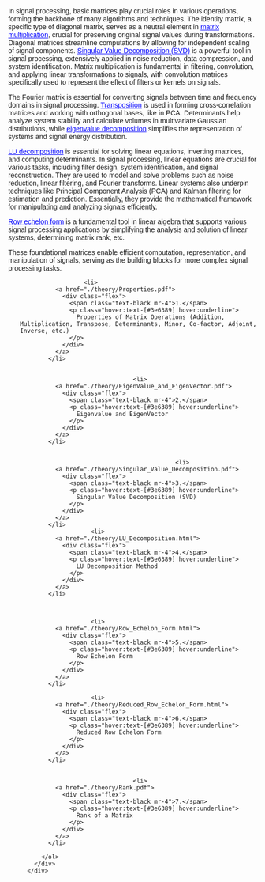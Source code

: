 <!DOCTYPE html>
<html lang="en">
<head>
  <meta charset="UTF-8">
  <meta name="viewport" content="width=device-width, initial-scale=1.0">
  <link href="https://cdn.jsdelivr.net/npm/tailwindcss@2.2.19/dist/tailwind.min.css" rel="stylesheet">
</head>
<body>
      <div class="px-6 pb-6 flex-1">
        <div
          class="w-full text-[#007bff] font-normal text-[19.2px]"
          style="font-family: Raleway, sans-serif"
        ><p>In signal processing, basic matrices play crucial roles in various operations, forming the backbone of many algorithms and techniques. The identity matrix, a specific type of diagonal matrix, serves as a neutral element in <span><a href ="./theory/Properties.pdf">matrix multiplication</a></span>, crucial for preserving original signal values during transformations. Diagonal matrices streamline computations by allowing for independent scaling of signal components. <span><a href ="./theory/Singular_Value_Decomposition.pdf">Singular Value Decomposition (SVD)</a></span> is a powerful tool in signal processing, extensively applied in noise reduction, data compression, and system identification. Matrix multiplication is fundamental in filtering, convolution, and applying linear transformations to signals, with convolution matrices specifically used to represent the effect of filters or kernels on signals.</p>
        <p>The Fourier matrix is essential for converting signals between time and frequency domains in signal processing. <span><a href ="./theory/Properties.pdf">Transposition</a></span> is used in forming cross-correlation matrices and working with orthogonal bases, like in PCA. Determinants help analyze system stability and calculate volumes in multivariate Gaussian distributions, while <span><a href ="./theory/EigenValue_and_EigenVector.pdf">eigenvalue decomposition</a></span> simplifies the representation of systems and signal energy distribution.</p>
        <p><span><a href ="./theory/LU_Decomposition.html">LU decomposition</a></span> is essential for solving linear equations, inverting matrices, and computing determinants. In signal processing, linear equations are crucial for various tasks, including filter design, system identification, and signal reconstruction. They are used to model and solve problems such as noise reduction, linear filtering, and Fourier transforms. Linear systems also underpin techniques like Principal Component Analysis (PCA) and Kalman filtering for estimation and prediction. Essentially, they provide the mathematical framework for manipulating and analyzing signals efficiently.</p>
        <p><span><a href ="./theory/Row_Echelon_Form.html">Row echelon form</a></span> is a fundamental tool in linear algebra that supports various signal processing applications by simplifying the analysis and solution of linear systems, determining matrix rank, etc.</p>
        <p>These foundational matrices enable efficient computation, representation, and manipulation of signals, serving as the building blocks for more complex signal processing tasks.</p>
        </div></div>
      <div class="px-6 pb-6 flex-1">
        <div
          class="w-full text-[#007bff] font-normal text-[19.2px]"
          style="font-family: Raleway, sans-serif"
        >
          <ol class="mb-4 pl-4">
		  
		              <li>
              <a href="./theory/Properties.pdf">
                <div class="flex">
                  <span class="text-black mr-4">1.</span>
                  <p class="hover:text-[#3e6389] hover:underline">
                    Properties of Matrix Operations (Addition, Multiplication, Transpose, Determinants, Minor, Co-factor, Adjoint, Inverse, etc.)
                  </p>
                </div>
              </a>
            </li>
			
			
						            <li>
              <a href="./theory/EigenValue_and_EigenVector.pdf">
                <div class="flex">
                  <span class="text-black mr-4">2.</span>
                  <p class="hover:text-[#3e6389] hover:underline">
                    Eigenvalue and EigenVector
                  </p>
                </div>
              </a>
            </li>
			
			
									            <li>
              <a href="./theory/Singular_Value_Decomposition.pdf">
                <div class="flex">
                  <span class="text-black mr-4">3.</span>
                  <p class="hover:text-[#3e6389] hover:underline">
                    Singular Value Decomposition (SVD)
                  </p>
                </div>
              </a>
            </li>
			            <li>
              <a href="./theory/LU_Decomposition.html">
                <div class="flex">
                  <span class="text-black mr-4">4.</span>
                  <p class="hover:text-[#3e6389] hover:underline">
                    LU Decomposition Method
                  </p>
                </div>
              </a>
            </li>
			
			
			
			            <li>
              <a href="./theory/Row_Echelon_Form.html">
                <div class="flex">
                  <span class="text-black mr-4">5.</span>
                  <p class="hover:text-[#3e6389] hover:underline">
                    Row Echelon Form
                  </p>
                </div>
              </a>
            </li>
			
			            <li>
              <a href="./theory/Reduced_Row_Echelon_Form.html">
                <div class="flex">
                  <span class="text-black mr-4">6.</span>
                  <p class="hover:text-[#3e6389] hover:underline">
                    Reduced Row Echelon Form
                  </p>
                </div>
              </a>
            </li>
			
			
						            <li>
              <a href="./theory/Rank.pdf">
                <div class="flex">
                  <span class="text-black mr-4">7.</span>
                  <p class="hover:text-[#3e6389] hover:underline">
                    Rank of a Matrix
                  </p>
                </div>
              </a>
            </li>
			
          </ol>
        </div>
      </div>
<style>
a {
    color: blue;
}

a:hover {
    color: #3e6389; /* Optional: Darker blue color for hover state */
    text-decoration: underline; /* Optional: Underline on hover */
}
</style>
</body>
</html>
